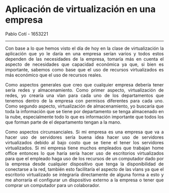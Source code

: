# Aplicación de virtualización en una empresa

Pablo Cotí - 1653221

---

<p align="justify">Con base a lo que hemos visto el día de hoy en la clase de virtualización la aplicación que yo le daría en una empresa serían varios y todos estos dependen de las necesidades de la empresa, tomaría más en cuenta el aspecto de necesidades que capacidad económica ya que, si bien es importante, sabemos como base que el uso de recursos virtualizados es más económico que el uso de recursos reales.</p>

<p align="justify">Como aspectos generales que creo que cualquier empresa debería tener sería redes y almacenamiento. Como primer aspecto, virtualización de redes, yo crearía una vlan para cada uno de los departamentos que tenemos dentro de la empresa con permisos diferentes para cada uno. Como segundo aspecto, virtualización de almacenamiento, yo buscaría que toda la información que se tiene por departamento se tenga almacenado en la nube, especialmente todo lo que es información importante que todos los que forman parte de el departamento tengan a la mano. </p>

<p align="justify">Como aspectos circunsanciales. Si mi empresa es una empresa que va a hacer uso de servidores sería buena idea hacer uso de servidores virtualizados debido al bajo costo que se tiene el tener los servidores virtualizados. Si mi empresa tiene muchos empleados que trabajan home office entonces lo que haría sería hacer uso de escritorios virtualizados para que el empleado haga uso de los recursos de un computador dado por la empresa desde cualquier dispositivo que tenga la disponibilidad de conectarse a la red, también esto facilitaría el aspecto de las vlans ya que el escritorio virtualizado se integraría directamente de alguna forma a esto y me ahorraría el configurar un dispositivo externo a la empresa o tener que comprar un computador para un colaborador.</p>



